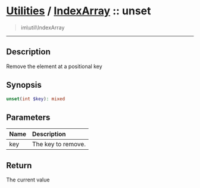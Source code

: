 # [Utilities](util.md) / [IndexArray](util-IndexArray.md) :: unset
 > im\util\IndexArray
____

## Description
Remove the element at a positional key

## Synopsis
```php
unset(int $key): mixed
```

## Parameters
| Name | Description |
| :--- | :---------- |
| key | The key to remove. |

## Return
The current value
